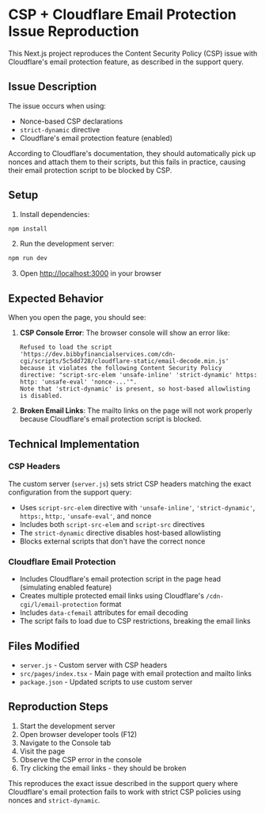 # CSP + Cloudflare Email Protection Issue Reproduction

This Next.js project reproduces the Content Security Policy (CSP) issue with Cloudflare's email protection feature, as described in the support query.

## Issue Description

The issue occurs when using:

- Nonce-based CSP declarations
- `strict-dynamic` directive
- Cloudflare's email protection feature (enabled)

According to Cloudflare's documentation, they should automatically pick up nonces and attach them to their scripts, but this fails in practice, causing their email protection script to be blocked by CSP.

## Setup

1. Install dependencies:

```bash
npm install
```

2. Run the development server:

```bash
npm run dev
```

3. Open [http://localhost:3000](http://localhost:3000) in your browser

## Expected Behavior

When you open the page, you should see:

1. **CSP Console Error**: The browser console will show an error like:

   ```
   Refused to load the script 'https://dev.bibbyfinancialservices.com/cdn-cgi/scripts/5c5dd728/cloudflare-static/email-decode.min.js'
   because it violates the following Content Security Policy directive: "script-src-elem 'unsafe-inline' 'strict-dynamic' https: http: 'unsafe-eval' 'nonce-...'".
   Note that 'strict-dynamic' is present, so host-based allowlisting is disabled.
   ```

2. **Broken Email Links**: The mailto links on the page will not work properly because Cloudflare's email protection script is blocked.

## Technical Implementation

### CSP Headers

The custom server (`server.js`) sets strict CSP headers matching the exact configuration from the support query:

- Uses `script-src-elem` directive with `'unsafe-inline'`, `'strict-dynamic'`, `https:`, `http:`, `'unsafe-eval'`, and nonce
- Includes both `script-src-elem` and `script-src` directives
- The `strict-dynamic` directive disables host-based allowlisting
- Blocks external scripts that don't have the correct nonce

### Cloudflare Email Protection

- Includes Cloudflare's email protection script in the page head (simulating enabled feature)
- Creates multiple protected email links using Cloudflare's `/cdn-cgi/l/email-protection` format
- Includes `data-cfemail` attributes for email decoding
- The script fails to load due to CSP restrictions, breaking the email links

## Files Modified

- `server.js` - Custom server with CSP headers
- `src/pages/index.tsx` - Main page with email protection and mailto links
- `package.json` - Updated scripts to use custom server

## Reproduction Steps

1. Start the development server
2. Open browser developer tools (F12)
3. Navigate to the Console tab
4. Visit the page
5. Observe the CSP error in the console
6. Try clicking the email links - they should be broken

This reproduces the exact issue described in the support query where Cloudflare's email protection fails to work with strict CSP policies using nonces and `strict-dynamic`.
